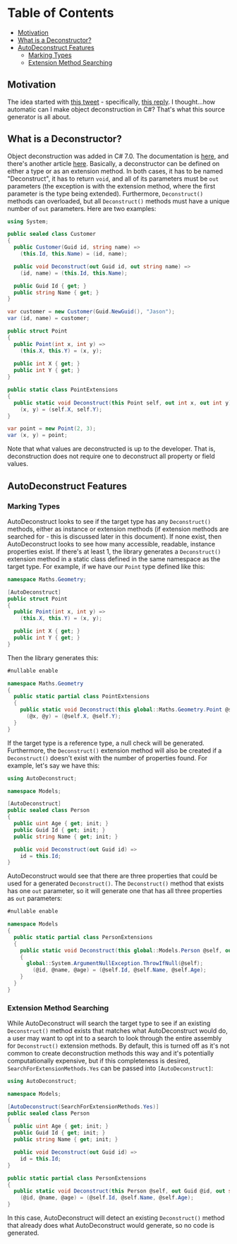 # Table of Contents
- [Motivation](#motivation)
- [What is a Deconstructor?](#what-is-a-deconstructor)
- [AutoDeconstruct Features](#autodeconstruct-features)
	- [Marking Types](#marking-types)
	- [Extension Method Searching](#extension-method-searching)

## Motivation

The idea started with [this tweet](https://twitter.com/buhakmeh/status/1462106117564207104) - specifically, [this reply](https://twitter.com/dave_peixoto/status/1462181358248374278). I thought...how automatic can I make object deconstruction in C#? That's what this source generator is all about.

## What is a Deconstructor?

Object deconstruction was added in C# 7.0. The documentation is [here](https://github.com/dotnet/roslyn/blob/main/docs/features/deconstruction.md), and there's another article [here](https://docs.microsoft.com/en-us/dotnet/csharp/fundamentals/functional/deconstruct#user-defined-types). Basically, a deconstructor can be defined on either a type or as an extension method. In both cases, it has to be named "Deconstruct", it has to return `void`, and all of its parameters must be `out` parameters (the exception is with the extension method, where the first parameter is the type being extended). Furthermore, `Deconstruct()` methods can overloaded, but all `Deconstruct()` methods must have a unique number of `out` parameters. Here are two examples:

```csharp
using System;

public sealed class Customer
{
  public Customer(Guid id, string name) =>
    (this.Id, this.Name) = (id, name);

  public void Deconstruct(out Guid id, out string name) =>
    (id, name) = (this.Id, this.Name);

  public Guid Id { get; }
  public string Name { get; }
}

var customer = new Customer(Guid.NewGuid(), "Jason");
var (id, name) = customer;

public struct Point
{
  public Point(int x, int y) =>
    (this.X, this.Y) = (x, y);
		
  public int X { get; }
  public int Y { get; }
}

public static class PointExtensions
{
  public static void Deconstruct(this Point self, out int x, out int y) =>
    (x, y) = (self.X, self.Y);
}

var point = new Point(2, 3);
var (x, y) = point;
```

Note that what values are deconstructed is up to the developer. That is, deconstruction does not require one to deconstruct all property or field values.

## AutoDeconstruct Features

### Marking Types
AutoDeconstruct looks to see if the target type has any `Deconstruct()` methods, either as instance or extension methods (if extension methods are searched for - this is discussed later in this document). If none exist, then AutoDeconstruct looks to see how many accessible, readable, instance properties exist. If there's at least 1, the library generates a `Deconstruct()` extension method in a static class defined in the same namespace as the target type. For example, if we have our `Point` type defined like this:

```csharp
namespace Maths.Geometry;

[AutoDeconstruct]
public struct Point
{
  public Point(int x, int y) =>
    (this.X, this.Y) = (x, y);

  public int X { get; }
  public int Y { get; }
}
```

Then the library generates this:

```csharp
#nullable enable

namespace Maths.Geometry
{
  public static partial class PointExtensions
  {
    public static void Deconstruct(this global::Maths.Geometry.Point @self, out int @x, out int @y) =>
      (@x, @y) = (@self.X, @self.Y);
  }
}
```

If the target type is a reference type, a null check will be generated. Furthermore, the `Deconstruct()` extension method will also be created if a `Deconstruct()` doesn't exist with the number of properties found. For example, let's say we have this:

```csharp
using AutoDeconstruct;

namespace Models;

[AutoDeconstruct]
public sealed class Person
{
  public uint Age { get; init; }
  public Guid Id { get; init; }
  public string Name { get; init; }

  public void Deconstruct(out Guid id) =>
    id = this.Id;
}
```

AutoDeconstruct would see that there are three properties that could be used for a generated `Deconstruct()`. The `Deconstruct()` method that exists has one `out` parameter, so it will generate one that has all three properties as `out` parameters:

```csharp
#nullable enable

namespace Models
{
  public static partial class PersonExtensions
  {
    public static void Deconstruct(this global::Models.Person @self, out global::System.Guid @id, out string @name, out uint @age)
    {
      global::System.ArgumentNullException.ThrowIfNull(@self);
        (@id, @name, @age) = (@self.Id, @self.Name, @self.Age);
    }
  }
}
```

### Extension Method Searching

While AutoDeconstruct will search the target type to see if an existing `Deconstruct()` method exists that matches what AutoDeconstruct would do, a user may want to opt int to a search to look through the entire assembly for `Deconstruct()` extension methods. By default, this is turned off as it's not common to create deconstruction methods this way and it's potentially computationally expensive, but if this completeness is desired, `SearchForExtensionMethods.Yes` can be passed into `[AutoDeconstruct]`:

```csharp
using AutoDeconstruct;

namespace Models;

[AutoDeconstruct(SearchForExtensionMethods.Yes)]
public sealed class Person
{
  public uint Age { get; init; }
  public Guid Id { get; init; }
  public string Name { get; init; }

  public void Deconstruct(out Guid id) =>
    id = this.Id;
}

public static partial class PersonExtensions
{
  public static void Deconstruct(this Person @self, out Guid @id, out string @name, out uint @age) =>
    (@id, @name, @age) = (@self.Id, @self.Name, @self.Age);
}
```

In this case, AutoDeconstruct will detect an existing `Deconstruct()` method that already does what AutoDeconstruct would generate, so no code is generated.